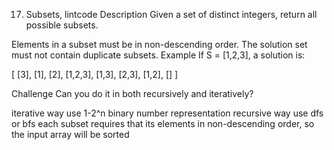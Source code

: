17. Subsets, lintcode
Description
Given a set of distinct integers, return all possible subsets.

Elements in a subset must be in non-descending order.
The solution set must not contain duplicate subsets.
Example
If S = [1,2,3], a solution is:

[
  [3],
  [1],
  [2],
  [1,2,3],
  [1,3],
  [2,3],
  [1,2],
  []
]

Challenge
Can you do it in both recursively and iteratively?

iterative way use 1-2^n binary number representation
recursive way use dfs or bfs
each subset requires that its elements in non-descending order, so the input array will be sorted
